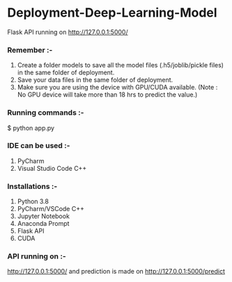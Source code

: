 # Deployment-Deep-Learning-Model
Flask API running on http://127.0.0.1:5000/ 

### Remember :- 
  1. Create a folder models to save all the model files (.h5/joblib/pickle files) in the same folder of deployment.
  2. Save your data files in the same folder of deployment.
  3. Make sure you are using the device with GPU/CUDA available. (Note : No GPU device will take more than 18 hrs to predict the value.)

### Running commands :- 
   $ python app.py
   
### IDE can be used :- 
  1. PyCharm
  2. Visual Studio Code C++

### Installations :- 
  1. Python 3.8
  2. PyCharm/VSCode C++
  3. Jupyter Notebook
  4. Anaconda Prompt
  5. Flask API
  6. CUDA 

### API running on :- 
   http://127.0.0.1:5000/
   and 
   prediction is made on 
   http://127.0.0.1:5000/predict
   
